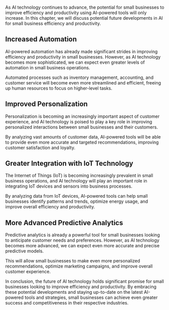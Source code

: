 

As AI technology continues to advance, the potential for small businesses to improve efficiency and productivity using AI-powered tools will only increase. In this chapter, we will discuss potential future developments in AI for small business efficiency and productivity.

Increased Automation
--------------------

AI-powered automation has already made significant strides in improving efficiency and productivity in small businesses. However, as AI technology becomes more sophisticated, we can expect even greater levels of automation in small business operations.

Automated processes such as inventory management, accounting, and customer service will become even more streamlined and efficient, freeing up human resources to focus on higher-level tasks.

Improved Personalization
------------------------

Personalization is becoming an increasingly important aspect of customer experience, and AI technology is poised to play a key role in improving personalized interactions between small businesses and their customers.

By analyzing vast amounts of customer data, AI-powered tools will be able to provide even more accurate and targeted recommendations, improving customer satisfaction and loyalty.

Greater Integration with IoT Technology
---------------------------------------

The Internet of Things (IoT) is becoming increasingly prevalent in small business operations, and AI technology will play an important role in integrating IoT devices and sensors into business processes.

By analyzing data from IoT devices, AI-powered tools can help small businesses identify patterns and trends, optimize energy usage, and improve overall efficiency and productivity.

More Advanced Predictive Analytics
----------------------------------

Predictive analytics is already a powerful tool for small businesses looking to anticipate customer needs and preferences. However, as AI technology becomes more advanced, we can expect even more accurate and precise predictive models.

This will allow small businesses to make even more personalized recommendations, optimize marketing campaigns, and improve overall customer experience.

In conclusion, the future of AI technology holds significant promise for small businesses looking to improve efficiency and productivity. By embracing these potential developments and staying up-to-date on the latest AI-powered tools and strategies, small businesses can achieve even greater success and competitiveness in their respective industries.


